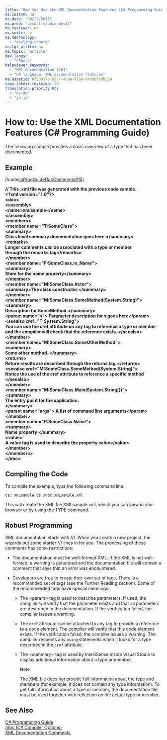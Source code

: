 ```yaml
---
title: "How to: Use the XML Documentation Features (C# Programming Guide)"
ms.custom: na
ms.date: "09/22/2016"
ms.prod: "visual-studio-dev14"
ms.reviewer: na
ms.suite: na
ms.technology: 
  - "devlang-csharp"
ms.tgt_pltfrm: na
ms.topic: "article"
dev_langs: 
  - "CSharp"
helpviewer_keywords: 
  - "XML documentation [C#]"
  - "C# language, XML documentation features"
ms.assetid: 8f33917b-9577-4c9a-818a-640dbbb0b399
caps.latest.revision: 23
translation.priority.ht: 
  - "de-de"
  - "ja-jp"
---
```

# How to: Use the XML Documentation Features (C# Programming Guide)
The following sample provides a basic overview of a type that has been documented.  
  
## Example  
 [!code[csProgGuideDocComments#15](../vs140/codesnippet/CSharp/how-to--use-the-xml-documentation-features--csharp-programming-guide-_1.cs)]  
  
 **// This .xml file was generated with the previous code sample.**  
**<?xml version="1.0"?\>**  
**<doc\>**  
 **<assembly\>**  
 **<name\>xmlsample</name\>**  
 **</assembly\>**  
 **<members\>**  
 **<member name="T:SomeClass"\>**  
 **<summary\>**  
 **Class level summary documentation goes here.</summary\>**  
 **<remarks\>**  
 **Longer comments can be associated with a type or member**   
 **through the remarks tag</remarks\>**  
 **</member\>**  
 **<member name="F:SomeClass.m_Name"\>**  
 **<summary\>**  
 **Store for the name property</summary\>**  
 **</member\>**  
 **<member name="M:SomeClass.#ctor"\>**  
 **<summary\>The class constructor.</summary\>**   
 **</member\>**  
 **<member name="M:SomeClass.SomeMethod(System.String)"\>**  
 **<summary\>**  
 **Description for SomeMethod.</summary\>**  
 **<param name="s"\> Parameter description for s goes here</param\>**  
 **<seealso cref="T:System.String"\>**  
 **You can use the cref attribute on any tag to reference a type or member**   
 **and the compiler will check that the reference exists. </seealso\>**  
 **</member\>**  
 **<member name="M:SomeClass.SomeOtherMethod"\>**  
 **<summary\>**  
 **Some other method. </summary\>**  
 **<returns\>**  
 **Return results are described through the returns tag.</returns\>**  
 **<seealso cref="M:SomeClass.SomeMethod(System.String)"\>**  
 **Notice the use of the cref attribute to reference a specific method </seealso\>**  
 **</member\>**  
 **<member name="M:SomeClass.Main(System.String[])"\>**  
 **<summary\>**  
 **The entry point for the application.**  
 **</summary\>**  
 **<param name="args"\> A list of command line arguments</param\>**  
 **</member\>**  
 **<member name="P:SomeClass.Name"\>**  
 **<summary\>**  
 **Name property </summary\>**  
 **<value\>**  
 **A value tag is used to describe the property value</value\>**  
 **</member\>**  
 **</members\>**  
**</doc\>**   
## Compiling the Code  
 To compile the example, type the following command line:  
  
 `csc XMLsample.cs /doc:XMLsample.xml`  
  
 This will create the XML file XMLsample.xml, which you can view in your browser or by using the TYPE command.  
  
## Robust Programming  
 XML documentation starts with ///. When you create a new project, the wizards put some starter /// lines in for you. The processing of these comments has some restrictions:  
  
-   The documentation must be well-formed XML. If the XML is not well-formed, a warning is generated and the documentation file will contain a comment that says that an error was encountered.  
  
-   Developers are free to create their own set of tags. There is a recommended set of tags (see the Further Reading section). Some of the recommended tags have special meanings:  
  
    -   The <param\> tag is used to describe parameters. If used, the compiler will verify that the parameter exists and that all parameters are described in the documentation. If the verification failed, the compiler issues a warning.  
  
    -   The `cref` attribute can be attached to any tag to provide a reference to a code element. The compiler will verify that this code element exists. If the verification failed, the compiler issues a warning. The compiler respects any `using` statements when it looks for a type described in the `cref` attribute.  
  
    -   The <summary\> tag is used by IntelliSense inside Visual Studio to display additional information about a type or member.  
  
        > [!NOTE]
        >  The XML file does not provide full information about the type and members (for example, it does not contain any type information). To get full information about a type or member, the documentation file must be used together with reflection on the actual type or member.  
  
## See Also  
 [C# Programming Guide](../vs140/csharp-programming-guide.md)   
 [/doc (C# Compiler Options)](../vs140/-doc--csharp-compiler-options-.md)   
 [XML Documentation Comments](../vs140/xml-documentation-comments--csharp-programming-guide-.md)